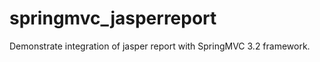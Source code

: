 springmvc_jasperreport
======================

Demonstrate integration of jasper report with SpringMVC 3.2 framework.